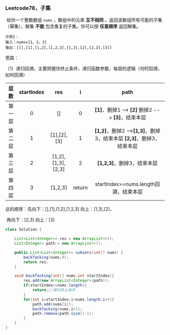 ### Leetcode78，子集

​		给你一个整数数组 `nums` ，数组中的元素 **互不相同** 。返回该数组所有可能的子集（幂集）。解集 **不能** 包含重复的子集。你可以按 **任意顺序** 返回解集。

```
示例1：
输入：nums=[1，2，3]
输出：[[],[1],[1,2],[1,2,3],[1,3],[2],[2,3],[3]]
```

思路：

（1）递归回溯，主要把握住终止条件，递归函数参数，每层的逻辑（何时回溯，如何回溯）

|  层数  | startIndex |        res        |   i    |                             path                             |
| :----: | :--------: | :---------------: | :----: | :----------------------------------------------------------: |
| 第一层 |     0      |        []         |   0    | **[1]**，删掉1 --> **[2]**                删掉2 -- >  **[3]**，结束本层 |
| 第二层 |     1      |    [1],[2],[3]    |   1    | **[1,2]**，删掉2 -->**[1,3]**，删掉3，结束本层             **[2,3]**，删掉3，结束本层 |
| 第三层 |     2      | [1,2],[1,3],[2,3] |   2    |                 **[1,2,3]**，删掉3，结束本层                 |
| 第四层 |     3      |      [1,2,3]      | return |            startIndex>=nums.length回溯，结束本层             |

总的顺序：先向下：[],[1],[1,2],[1,2,3]               向上：[1,3],[2]，

​					再向下：[2,3]                                   向上：[3]



```java
class Solution {

    List<List<Integer>> res = new ArrayList<>();
    List<Integer> path = new ArrayList<>();

    public List<List<Integer>> subsets(int[] nums) {
        backTacking(nums,0);
        return res;
    }

    void backTacking(int[] nums,int startIndex){
        res.add(new ArrayList<Integer>(path));
        if(startIndex>=nums.length){
            return;//递归终止条件
        }    
        for(int i=startIndex;i<nums.length;i++){
            path.add(nums[i]);
            backTacking(nums,i+1);
            path.remove(path.size()-1);
        }
    }
}
```

